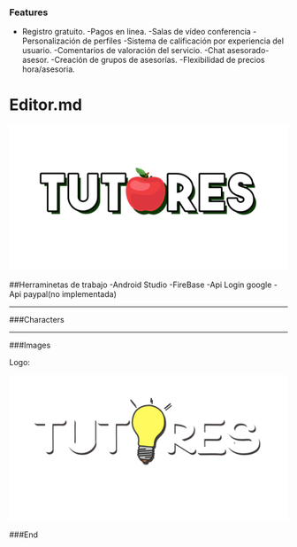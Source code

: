 ### Features

- Registro gratuito.
-Pagos en linea.
-Salas de vídeo conferencia
-Personalización de perfiles
-Sistema de calificación por experiencia del usuario.
-Comentarios de valoración del servicio.
-Chat asesorado-asesor.
-Creación de grupos de asesorías.
-Flexibilidad de precios hora/asesoria.

# Editor.md

![](https://github.com/angel24r/Tutores1/blob/master/app/src/main/res/drawable/logo.png)



##Herraminetas de trabajo
-Android Studio
-FireBase
-Api Login google
-Api paypal(no implementada)



-------------

###Characters
                
----

###Images

Logo:

![](https://github.com/angel24r/Tutores1/blob/master/app/src/main/res/drawable/tutores.png)


###End
